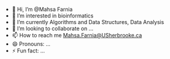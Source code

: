- 👋 Hi, I’m @Mahsa Farnia
- 👀 I’m interested in bioinformatics
- 🌱 I’m currently Algorithms and Data Structures, Data Analysis
- 💞️ I’m looking to collaborate on ...
- 📫 How to reach me Mahsa.Farnia@USherbrooke.ca
- 😄 Pronouns: ...
- ⚡ Fun fact: ...

<!---
MahsaFarnia23/MahsaFarnia23 is a ✨ special ✨ repository because its `README.md` (this file) appears on your GitHub profile.
You can click the Preview link to take a look at your changes.
--->
